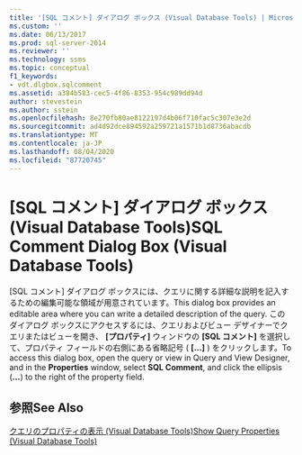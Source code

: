 ```yaml
---
title: '[SQL コメント] ダイアログ ボックス (Visual Database Tools) | Microsoft Docs'
ms.custom: ''
ms.date: 06/13/2017
ms.prod: sql-server-2014
ms.reviewer: ''
ms.technology: ssms
ms.topic: conceptual
f1_keywords:
- vdt.dlgbox.sqlcomment
ms.assetid: a384b583-cec5-4f86-8353-954c989dd94d
author: stevestein
ms.author: sstein
ms.openlocfilehash: 8e270fb80ae8122197d4b06f710fac5c307e3e2d
ms.sourcegitcommit: ad4d92dce894592a259721a1571b1d8736abacdb
ms.translationtype: MT
ms.contentlocale: ja-JP
ms.lasthandoff: 08/04/2020
ms.locfileid: "87720745"
---
```

# <a name="sql-comment-dialog-box-visual-database-tools"></a><span data-ttu-id="35a16-102">[SQL コメント] ダイアログ ボックス (Visual Database Tools)</span><span class="sxs-lookup"><span data-stu-id="35a16-102">SQL Comment Dialog Box (Visual Database Tools)</span></span>
  <span data-ttu-id="35a16-103">[SQL コメント] ダイアログ ボックスには、クエリに関する詳細な説明を記入するための編集可能な領域が用意されています。</span><span class="sxs-lookup"><span data-stu-id="35a16-103">This dialog box provides an editable area where you can write a detailed description of the query.</span></span> <span data-ttu-id="35a16-104">このダイアログ ボックスにアクセスするには、クエリおよびビュー デザイナーでクエリまたはビューを開き、 **[プロパティ]** ウィンドウの **[SQL コメント]** を選択して、プロパティ フィールドの右側にある省略記号 ( **[...]** ) をクリックします。</span><span class="sxs-lookup"><span data-stu-id="35a16-104">To access this dialog box, open the query or view in Query and View Designer, and in the **Properties** window, select **SQL Comment**, and click the ellipsis (**...**) to the right of the property field.</span></span>  
  
## <a name="see-also"></a><span data-ttu-id="35a16-105">参照</span><span class="sxs-lookup"><span data-stu-id="35a16-105">See Also</span></span>  
 [<span data-ttu-id="35a16-106">クエリのプロパティの表示 (Visual Database Tools)</span><span class="sxs-lookup"><span data-stu-id="35a16-106">Show Query Properties &#40;Visual Database Tools&#41;</span></span>](visual-database-tools.md)  
  
  
